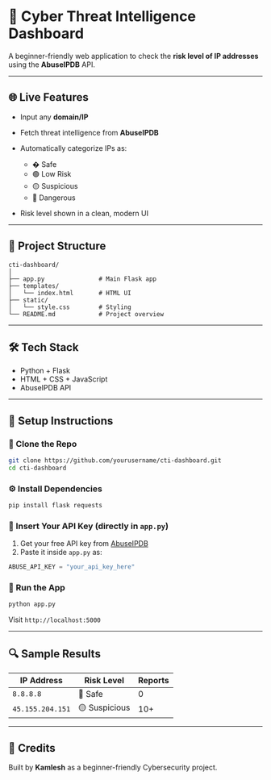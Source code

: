 # 🔎 Cyber Threat Intelligence Dashboard

A beginner-friendly web application to check the **risk level of IP addresses** using the **AbuseIPDB** API.

---

## 🌐 Live Features

* Input any **domain/IP**
* Fetch threat intelligence from **AbuseIPDB**
* Automatically categorize IPs as:

  * � Safe
  * 🟢 Low Risk
  * 🟡 Suspicious
  * 🔴 Dangerous
* Risk level shown in a clean, modern UI

---

## 📂 Project Structure

```
cti-dashboard/
│
├── app.py               # Main Flask app
├── templates/
│   └── index.html       # HTML UI
├── static/
│   └── style.css        # Styling
└── README.md            # Project overview
```

---

## 🛠️ Tech Stack

* Python + Flask
* HTML + CSS + JavaScript
* AbuseIPDB API

---

## 🔐 Setup Instructions

### 📁 Clone the Repo

```bash
git clone https://github.com/yourusername/cti-dashboard.git
cd cti-dashboard
```

### ⚙️ Install Dependencies

```bash
pip install flask requests
```

### 🔑 Insert Your API Key (directly in `app.py`)

1. Get your free API key from [AbuseIPDB](https://www.abuseipdb.com/register)
2. Paste it inside `app.py` as:

```python
ABUSE_API_KEY = "your_api_key_here"
```

### 🚀 Run the App

```bash
python app.py
```

Visit `http://localhost:5000`

---

## 🔍 Sample Results

| IP Address       | Risk Level    | Reports |
| ---------------- | ------------- | ------- |
| `8.8.8.8`        | 🌿 Safe       | 0       |
| `45.155.204.151` | 🟡 Suspicious | 10+     |

---

## 🌟 Credits

Built by **Kamlesh** as a beginner-friendly Cybersecurity project.
